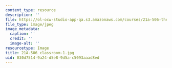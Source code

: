 ```yaml
---
content_type: resource
description: ''
file: https://ol-ocw-studio-app-qa.s3.amazonaws.com/courses/21a-506-the-business-of-politics-a-view-of-latin-america-spring-2014/030d75149a24d5e89d5ac5093aaad8ed_21A-506_classroom-1.jpg
file_type: image/jpeg
image_metadata:
  caption: ''
  credit: ''
  image-alt: ''
resourcetype: Image
title: 21A-506_classroom-1.jpg
uid: 030d7514-9a24-d5e8-9d5a-c5093aaad8ed
---
```

